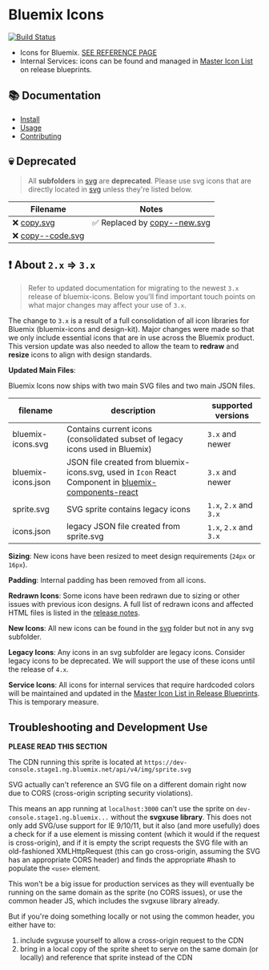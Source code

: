 # Bluemix Icons

[![Build Status](https://travis.innovate.ibm.com/Bluemix/bluemix-icons.svg?token=PscWax4p1FECdA5aCxvd&branch=master)](https://travis.innovate.ibm.com/Bluemix/bluemix-icons)

- Icons for Bluemix. [SEE REFERENCE PAGE](https://pages.github.ibm.com/Bluemix/bluemix-icons/)
- Internal Services: icons can be found and managed in [Master Icon List](https://releaseblueprints.ibm.com/display/CLOUDOE/Master+Icon+List) on release blueprints.

## :books: Documentation

* [Install](https://github.ibm.com/Bluemix/bluemix-icons/blob/master/docs/install.md)
* [Usage](https://github.ibm.com/Bluemix/bluemix-icons/blob/master/docs/usage.md)
* [Contributing](https://github.ibm.com/Bluemix/bluemix-icons/blob/master/docs/contributing.md)

## :skull: Deprecated

> All __subfolders__ in [svg](https://github.ibm.com/Bluemix/bluemix-icons/blob/master/svg) are __deprecated__. 
> Please use svg icons that are directly located in [svg](https://github.ibm.com/Bluemix/bluemix-icons/blob/master/svg) unless they're listed below.

| Filename  | Notes  |
|-----------|--------|
| :x: [copy.svg](https://github.ibm.com/Bluemix/bluemix-icons/blob/master/svg/copy.svg) | :white_check_mark: Replaced by [copy--new.svg](https://github.ibm.com/Bluemix/bluemix-icons/blob/master/svg/copy--new.svg) |
| :x: [copy--code.svg](https://github.ibm.com/Bluemix/bluemix-icons/blob/master/svg/copy.svg) |                   |

## :exclamation: About `2.x` => `3.x`

> Refer to updated documentation for migrating to the newest `3.x` release of bluemix-icons.
Below you'll find important touch points on what major changes may affect your use of `3.x`.

The change to `3.x` is a result of a full consolidation of all icon libraries for Bluemix (bluemix-icons and design-kit).
Major changes were made so that we only include essential icons that are in use across the Bluemix product. This version update was also needed to allow the team to **redraw** and **resize** icons to align with design standards.

**Updated Main Files**:

Bluemix Icons now ships with two main SVG files and two main JSON files.

| filename | description | supported versions|
|-----|--------|---------------|
|bluemix-icons.svg| Contains current icons (consolidated subset of legacy icons used in Bluemix) | `3.x` and newer|
|bluemix-icons.json| JSON file created from bluemix-icons.svg, used in `Icon` React Component in [bluemix-components-react](https://github.ibm.com/Bluemix/bluemix-components-react) | `3.x` and newer|
|sprite.svg| SVG sprite contains legacy icons | `1.x`, `2.x` and `3.x`|
|icons.json| legacy JSON file created from sprite.svg | `1.x`, `2.x` and `3.x`|

**Sizing**: New icons have been resized to meet design requirements (`24px` or `16px`).

**Padding**: Internal padding has been removed from all icons.

**Redrawn Icons**: Some icons have been redrawn due to sizing or other issues with previous icon designs.
A full list of redrawn icons and affected HTML files is listed in the [release notes](https://github.ibm.com/Bluemix/bluemix-icons/releases/tag/3.0.0).

**New Icons**: All new icons can be found in the [svg]() folder but not in any svg subfolder.

**Legacy Icons**: Any icons in an svg subfolder are legacy icons. Consider legacy icons to be deprecated. We will support the use of these icons until the release of `4.x`.

**Service Icons**: All icons for internal services that require hardcoded colors will be maintained and updated in the [Master Icon List in Release Blueprints](https://releaseblueprints.ibm.com/display/CLOUDOE/Master+Icon+List). This is temporary  measure.


## Troubleshooting and Development Use

**PLEASE READ THIS SECTION**

The CDN running this sprite is located at `https://dev-console.stage1.ng.bluemix.net/api/v4/img/sprite.svg`

SVG <use xlink:href="" /> actually can't reference an SVG file on a different domain right now due to CORS (cross-origin scripting security violations).

This means an app running at `localhost:3000` can't use the sprite on `dev-console.stage1.ng.bluemix...` without the **svgxuse library**. This does not only add SVG/use support for IE 9/10/11, but it also (and more usefully) does a check for if a use element is missing content (which it would if the request is cross-origin), and if it is empty the script requests the SVG file with an old-fashioned XMLHttpRequest (this can go cross-origin, assuming the SVG has an appropriate CORS header) and finds the appropriate #hash to populate the `<use>` element.

This won't be a big issue for production services as they will eventually be running on the same domain as the sprite (no CORS issues), or use the common header JS, which includes the svgxuse library already.

But if you're doing something locally or not using the common header, you either have to:

1. include svgxuse yourself to allow a cross-origin request to the CDN
2. bring in a local copy of the sprite sheet to serve on the same domain (or locally) and reference that sprite instead of the CDN
